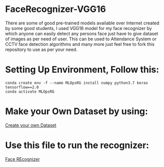 # FaceRecognizer-VGG16
There are some of good pre-trained models available over Internet created by some good students, I used VGG16 model for my face recognizer by which anyone can easily detect any persons face just  have to give dataset of images as per need of user. This can be used to Attendance System or CCTV face detection algorithms and many more just feel free to fork this repository to use as per your need.

# Setting Up Environment, Follow this:
```
conda create env -f --name MLOpsRG install numpy python3.7 keras tensorflow==2.0
conda activate MLOpsRG
```

# Make your Own Dataset by using:
[Create your own Dataset](https://github.com/rohitg00/FaceRecognizer-VGG16/blob/master/CreateYourOwnDataset.ipynb)

# Use this file to run the recognizer:
[Face REcognizer](https://github.com/rohitg00/FaceRecognizer-VGG16/blob/master/FaceRecognizer_VGG16.ipynb)
